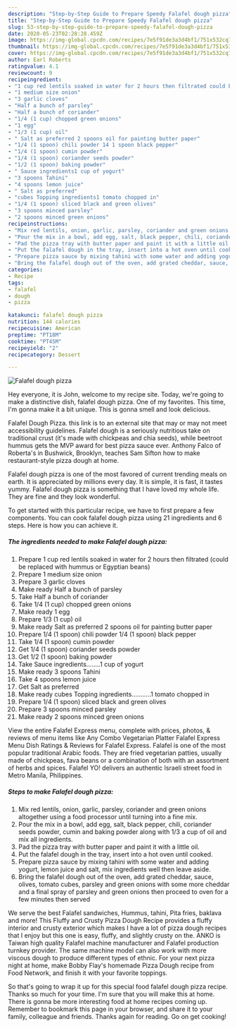 ```yaml
---
description: "Step-by-Step Guide to Prepare Speedy Falafel dough pizza"
title: "Step-by-Step Guide to Prepare Speedy Falafel dough pizza"
slug: 53-step-by-step-guide-to-prepare-speedy-falafel-dough-pizza
date: 2020-05-23T02:28:28.459Z
image: https://img-global.cpcdn.com/recipes/7e5f91de3a3d4bf1/751x532cq70/falafel-dough-pizza-recipe-main-photo.jpg
thumbnail: https://img-global.cpcdn.com/recipes/7e5f91de3a3d4bf1/751x532cq70/falafel-dough-pizza-recipe-main-photo.jpg
cover: https://img-global.cpcdn.com/recipes/7e5f91de3a3d4bf1/751x532cq70/falafel-dough-pizza-recipe-main-photo.jpg
author: Earl Roberts
ratingvalue: 4.1
reviewcount: 9
recipeingredient:
- "1 cup red lentils soaked in water for 2 hours then filtrated could be replaced with hummus or Egyptian beans"
- "1 medium size onion"
- "3 garlic cloves"
- "Half a bunch of parsley"
- "Half a bunch of coriander"
- "1/4 (1 cup) chopped green onions"
- "1 egg"
- "1/3 (1 cup) oil"
- " Salt as preferred 2 spoons oil for painting butter paper"
- "1/4 (1 spoon) chili powder 14 1 spoon black pepper"
- "1/4 (1 spoon) cumin powder"
- "1/4 (1 spoon) coriander seeds powder"
- "1/2 (1 spoon) baking powder"
- " Sauce ingredients1 cup of yogurt"
- "3 spoons Tahini"
- "4 spoons lemon juice"
- " Salt as preferred"
- "cubes Topping ingredients1 tomato chopped in"
- "1/4 (1 spoon) sliced black and green olives"
- "3 spoons minced parsley"
- "2 spoons minced green onions"
recipeinstructions:
- "Mix red lentils, onion, garlic, parsley, coriander and green onions altogether using a food processor until turning into a fine mix."
- "Pour the mix in a bowl, add egg, salt, black pepper, chili, coriander seeds powder, cumin and baking powder along with 1/3 a cup of oil and mix all ingredients."
- "Pad the pizza tray with butter paper and paint it with a little oil."
- "Put the falafel dough in the tray, insert into a hot oven until cooked."
- "Prepare pizza sauce by mixing tahini with some water and adding yogurt, lemon juice and salt, mix ingredients well then leave aside."
- "Bring the falafel dough out of the oven, add grated cheddar, sauce, olives, tomato cubes, parsley and green onions with some more cheddar and a final spray of parsley and green onions then proceed to oven for a few minutes then served"
categories:
- Recipe
tags:
- falafel
- dough
- pizza

katakunci: falafel dough pizza 
nutrition: 144 calories
recipecuisine: American
preptime: "PT18M"
cooktime: "PT45M"
recipeyield: "2"
recipecategory: Dessert

---
```



![Falafel dough pizza](https://img-global.cpcdn.com/recipes/7e5f91de3a3d4bf1/751x532cq70/falafel-dough-pizza-recipe-main-photo.jpg)

Hey everyone, it is John, welcome to my recipe site. Today, we're going to make a distinctive dish, falafel dough pizza. One of my favorites. This time, I'm gonna make it a bit unique. This is gonna smell and look delicious.

Falafel Dough Pizza. this link is to an external site that may or may not meet accessibility guidelines. Falafel dough is a seriously nutritious take on traditional crust (it&#39;s made with chickpeas and chia seeds), while beetroot hummus gets the MVP award for best pizza sauce ever. Anthony Falco of Roberta&#39;s in Bushwick, Brooklyn, teaches Sam Sifton how to make restaurant-style pizza dough at home.

Falafel dough pizza is one of the most favored of current trending meals on earth. It is appreciated by millions every day. It is simple, it is fast, it tastes yummy. Falafel dough pizza is something that I have loved my whole life. They are fine and they look wonderful.


To get started with this particular recipe, we have to first prepare a few components. You can cook falafel dough pizza using 21 ingredients and 6 steps. Here is how you can achieve it.

<!--inarticleads1-->

##### The ingredients needed to make Falafel dough pizza:

1. Prepare 1 cup red lentils soaked in water for 2 hours then filtrated (could be replaced with hummus or Egyptian beans)
1. Prepare 1 medium size onion
1. Prepare 3 garlic cloves
1. Make ready Half a bunch of parsley
1. Take Half a bunch of coriander
1. Take 1/4 (1 cup) chopped green onions
1. Make ready 1 egg
1. Prepare 1/3 (1 cup) oil
1. Make ready  Salt as preferred 2 spoons oil for painting butter paper
1. Prepare 1/4 (1 spoon) chili powder 1/4 (1 spoon) black pepper
1. Take 1/4 (1 spoon) cumin powder
1. Get 1/4 (1 spoon) coriander seeds powder
1. Get 1/2 (1 spoon) baking powder
1. Take  Sauce ingredients........1 cup of yogurt
1. Make ready 3 spoons Tahini
1. Take 4 spoons lemon juice
1. Get  Salt as preferred
1. Make ready cubes Topping ingredients...........1 tomato chopped in
1. Prepare 1/4 (1 spoon) sliced black and green olives
1. Prepare 3 spoons minced parsley
1. Make ready 2 spoons minced green onions


View the entire Falafel Express menu, complete with prices, photos, &amp; reviews of menu items like Any Combo Vegetarian Platter Falafel Express Menu Dish Ratings &amp; Reviews for Falafel Express. Falafel is one of the most popular traditional Arabic foods. They are fried vegetarian patties, usually made of chickpeas, fava beans or a combination of both with an assortment of herbs and spices. Falafel YO! delivers an authentic Israeli street food in Metro Manila, Philippines. 

<!--inarticleads2-->

##### Steps to make Falafel dough pizza:

1. Mix red lentils, onion, garlic, parsley, coriander and green onions altogether using a food processor until turning into a fine mix.
1. Pour the mix in a bowl, add egg, salt, black pepper, chili, coriander seeds powder, cumin and baking powder along with 1/3 a cup of oil and mix all ingredients.
1. Pad the pizza tray with butter paper and paint it with a little oil.
1. Put the falafel dough in the tray, insert into a hot oven until cooked.
1. Prepare pizza sauce by mixing tahini with some water and adding yogurt, lemon juice and salt, mix ingredients well then leave aside.
1. Bring the falafel dough out of the oven, add grated cheddar, sauce, olives, tomato cubes, parsley and green onions with some more cheddar and a final spray of parsley and green onions then proceed to oven for a few minutes then served


We serve the best Falafel sandwiches, Hummus, tahini, Pita fries, baklava and more! This Fluffy and Crusty Pizza Dough Recipe provides a fluffy interior and crusty exterior which makes I have a lot of pizza dough recipes that I enjoy but this one is easy, fluffy, and slightly crusty on the. ANKO is Taiwan high quality Falafel machine manufacturer and Falafel production turnkey provider. The same machine model can also work with more viscous dough to produce different types of ethnic. For your next pizza night at home, make Bobby Flay&#39;s homemade Pizza Dough recipe from Food Network, and finish it with your favorite toppings. 

So that's going to wrap it up for this special food falafel dough pizza recipe. Thanks so much for your time. I'm sure that you will make this at home. There is gonna be more interesting food at home recipes coming up. Remember to bookmark this page in your browser, and share it to your family, colleague and friends. Thanks again for reading. Go on get cooking!
